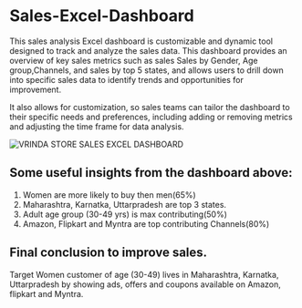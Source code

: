 # Sales-Excel-Dashboard
This sales analysis Excel dashboard is customizable and dynamic tool designed to track and analyze the sales data. This dashboard provides an overview of key sales metrics such as sales Sales by Gender, Age group,Channels, and sales by top 5 states, and allows users to drill down into specific sales data to identify trends and opportunities for improvement.

It also allows for customization, so sales teams can tailor the dashboard to their specific needs and preferences, including adding or removing metrics and adjusting the time frame for data analysis.

![VRINDA STORE SALES EXCEL DASHBOARD](https://user-images.githubusercontent.com/119479099/221609638-d3801b27-985f-4605-a1fa-eee9af0dc50c.png)

## Some useful insights from the dashboard above:
1. Women are more likely to buy then men(65%)
2. Maharashtra, Karnatka, Uttarpradesh are top 3 states.
3. Adult age group (30-49 yrs) is max contributing(50%)
4. Amazon, Flipkart and Myntra are top contributing Channels(80%)

## Final conclusion to improve sales.
Target Women customer of age (30-49) lives in Maharashtra, Karnatka, Uttarpradesh by showing ads, offers and coupons available on Amazon, flipkart and Myntra.
